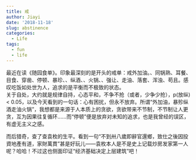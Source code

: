```yaml
---
title: 戒
author: Jiayi
date: '2018-11-18'
slug: abstinence
categories:
  - Life
tags:
  - fun
  - life
---
```

最近在读《随园食单》。印象最深刻的是开头的戒单：戒外加油。、同锅熟、耳餐、目食、穿凿、停顿、暴珍、、纵酒、、火锅、、强让、走油、落套、浑浊、苟且。感叹吃饭如处世为人，追求的是平衡而不极致的状态。  
关于自处，大约就是规律自持，心态平和，不争不抢（或者，少争少抢），p(放纵) < 0.05，以及今天看到的一句话：心有困扰，但永不放弃。所谓“外加油，暴殄纵酒走油火锅”，我想都是来源于人本质上的贪欲，贪欲带来不节制，不节制让人更贪，互为因果往复循环……而“停顿”便是放弃对未知的追求，也是我曾经的误区，有虚无主义之感。

  
而后猎奇，查了查袁枚的生平。看到一句“不到卅八歲即辭官還鄉，致仕之後因投資地產有道，家財萬貫”甚是好玩儿——袁枚本人是不是史上记载炒房发家第一人呢？哈哈！不过这也侧面印证“经济基础决定上层建筑”吧！


